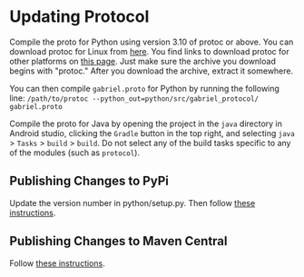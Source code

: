 # Updating Protocol

Compile the proto for Python using version 3.10 of protoc or above. You can
download protoc for Linux from
[here](https://github.com/protocolbuffers/protobuf/releases/download/v3.12.3/protoc-3.12.3-linux-x86_64.zip).
You find links to download protoc for other platforms on
[this page](https://github.com/protocolbuffers/protobuf/releases). Just make
sure the archive you download begins with "protoc." After you download the
archive, extract it somewhere.

You can then compile `gabriel.proto` for Python by running the following line:
`/path/to/protoc --python_out=python/src/gabriel_protocol/ gabriel.proto`

Compile the proto for Java by opening the project in the `java` directory in
Android studio, clicking the `Gradle` button in the top right, and selecting
`java` > `Tasks` > `build` > `build`. Do not select any of the build tasks
specific to any of the modules (such as `protocol`).

## Publishing Changes to PyPi

Update the version number in python/setup.py. Then follow [these instructions](https://packaging.python.org/tutorials/packaging-projects/#generating-distribution-archives).

## Publishing Changes to Maven Central

Follow [these instructions](https://github.com/cmusatyalab/gabriel-android-common/blob/master/README.md#publishing-changes-to-maven-central).
